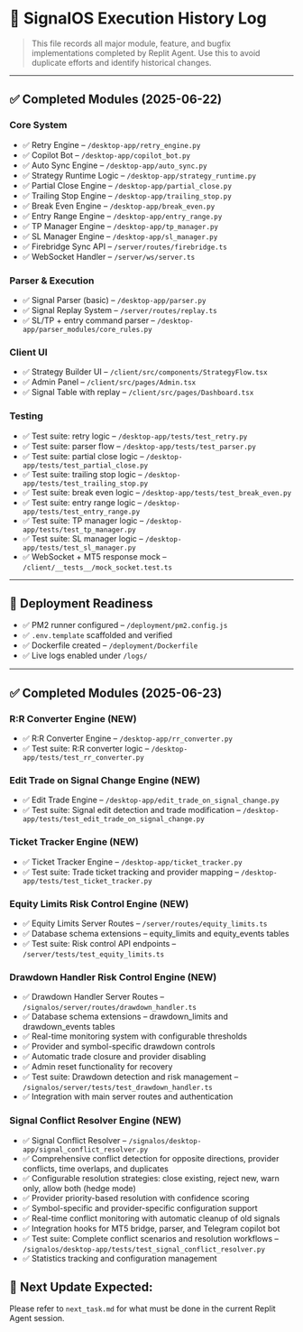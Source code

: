 # 📜 SignalOS Execution History Log

> This file records all major module, feature, and bugfix implementations completed by Replit Agent. Use this to avoid duplicate efforts and identify historical changes.

---

## ✅ Completed Modules (2025-06-22)

### Core System
- ✅ Retry Engine – `/desktop-app/retry_engine.py`
- ✅ Copilot Bot – `/desktop-app/copilot_bot.py`
- ✅ Auto Sync Engine – `/desktop-app/auto_sync.py`
- ✅ Strategy Runtime Logic – `/desktop-app/strategy_runtime.py`
- ✅ Partial Close Engine – `/desktop-app/partial_close.py`
- ✅ Trailing Stop Engine – `/desktop-app/trailing_stop.py`
- ✅ Break Even Engine – `/desktop-app/break_even.py`
- ✅ Entry Range Engine – `/desktop-app/entry_range.py`
- ✅ TP Manager Engine – `/desktop-app/tp_manager.py`
- ✅ SL Manager Engine – `/desktop-app/sl_manager.py`
- ✅ Firebridge Sync API – `/server/routes/firebridge.ts`
- ✅ WebSocket Handler – `/server/ws/server.ts`

### Parser & Execution
- ✅ Signal Parser (basic) – `/desktop-app/parser.py`
- ✅ Signal Replay System – `/server/routes/replay.ts`
- ✅ SL/TP + entry command parser – `/desktop-app/parser_modules/core_rules.py`

### Client UI
- ✅ Strategy Builder UI – `/client/src/components/StrategyFlow.tsx`
- ✅ Admin Panel – `/client/src/pages/Admin.tsx`
- ✅ Signal Table with replay – `/client/src/pages/Dashboard.tsx`

### Testing
- ✅ Test suite: retry logic – `/desktop-app/tests/test_retry.py`
- ✅ Test suite: parser flow – `/desktop-app/tests/test_parser.py`
- ✅ Test suite: partial close logic – `/desktop-app/tests/test_partial_close.py`
- ✅ Test suite: trailing stop logic – `/desktop-app/tests/test_trailing_stop.py`
- ✅ Test suite: break even logic – `/desktop-app/tests/test_break_even.py`
- ✅ Test suite: entry range logic – `/desktop-app/tests/test_entry_range.py`
- ✅ Test suite: TP manager logic – `/desktop-app/tests/test_tp_manager.py`
- ✅ Test suite: SL manager logic – `/desktop-app/tests/test_sl_manager.py`
- ✅ WebSocket + MT5 response mock – `/client/__tests__/mock_socket.test.ts`

---

## 🔧 Deployment Readiness
- ✅ PM2 runner configured – `/deployment/pm2.config.js`
- ✅ `.env.template` scaffolded and verified
- ✅ Dockerfile created – `/deployment/Dockerfile`
- ✅ Live logs enabled under `/logs/`

---

## ✅ Completed Modules (2025-06-23)

### R:R Converter Engine (NEW)
- ✅ R:R Converter Engine – `/desktop-app/rr_converter.py`
- ✅ Test suite: R:R converter logic – `/desktop-app/tests/test_rr_converter.py`

### Edit Trade on Signal Change Engine (NEW)
- ✅ Edit Trade Engine – `/desktop-app/edit_trade_on_signal_change.py`
- ✅ Test suite: Signal edit detection and trade modification – `/desktop-app/tests/test_edit_trade_on_signal_change.py`

### Ticket Tracker Engine (NEW)
- ✅ Ticket Tracker Engine – `/desktop-app/ticket_tracker.py`
- ✅ Test suite: Trade ticket tracking and provider mapping – `/desktop-app/tests/test_ticket_tracker.py`

### Equity Limits Risk Control Engine (NEW)
- ✅ Equity Limits Server Routes – `/server/routes/equity_limits.ts`
- ✅ Database schema extensions – equity_limits and equity_events tables
- ✅ Test suite: Risk control API endpoints – `/server/tests/test_equity_limits.ts`

### Drawdown Handler Risk Control Engine (NEW)
- ✅ Drawdown Handler Server Routes – `/signalos/server/routes/drawdown_handler.ts`
- ✅ Database schema extensions – drawdown_limits and drawdown_events tables
- ✅ Real-time monitoring system with configurable thresholds
- ✅ Provider and symbol-specific drawdown controls
- ✅ Automatic trade closure and provider disabling
- ✅ Admin reset functionality for recovery
- ✅ Test suite: Drawdown detection and risk management – `/signalos/server/tests/test_drawdown_handler.ts`
- ✅ Integration with main server routes and authentication

### Signal Conflict Resolver Engine (NEW)
- ✅ Signal Conflict Resolver – `/signalos/desktop-app/signal_conflict_resolver.py`
- ✅ Comprehensive conflict detection for opposite directions, provider conflicts, time overlaps, and duplicates
- ✅ Configurable resolution strategies: close existing, reject new, warn only, allow both (hedge mode)
- ✅ Provider priority-based resolution with confidence scoring
- ✅ Symbol-specific and provider-specific configuration support
- ✅ Real-time conflict monitoring with automatic cleanup of old signals
- ✅ Integration hooks for MT5 bridge, parser, and Telegram copilot bot
- ✅ Test suite: Complete conflict scenarios and resolution workflows – `/signalos/desktop-app/tests/test_signal_conflict_resolver.py`
- ✅ Statistics tracking and configuration management

## 📅 Next Update Expected:
Please refer to `next_task.md` for what must be done in the current Replit Agent session.

